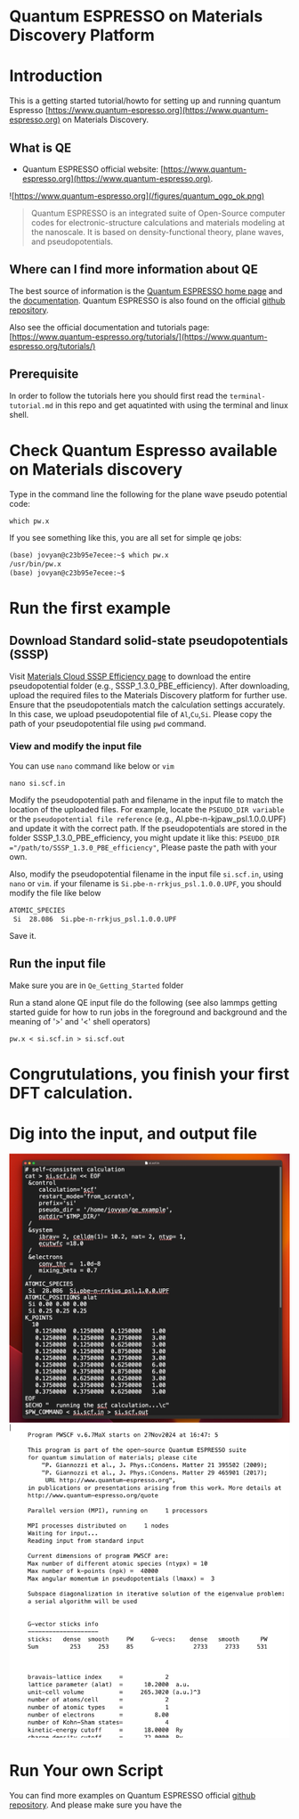 # Quantum ESPRESSO on Materials Discovery Platform

# Introduction 
This is a getting started tutorial/howto for setting up and running quantum Espresso [https://www.quantum-espresso.org](https://www.quantum-espresso.org) on Materials Discovery. 

## What is QE
* Quantum ESPRESSO official website:  [https://www.quantum-espresso.org](https://www.quantum-espresso.org). 

![https://www.quantum-espresso.org](/figures/quantum_ogo_ok.png)

> Quantum ESPRESSO is an integrated suite of Open-Source computer codes for electronic-structure calculations and materials modeling at the nanoscale. It is based on density-functional theory, plane waves, and pseudopotentials.



## Where can I find more information about QE
The best source of information is the [Quantum ESPRESSO home page](https://www.quantum-espresso.org/) and the [documentation](https://www.quantum-espresso.org/documentation/). Quantum ESPRESSO is also found on the official [github repository](https://github.com/QEF/q-e).

Also see the official documentation and tutorials page: [https://www.quantum-espresso.org/tutorials/](https://www.quantum-espresso.org/tutorials/)

## Prerequisite 
In order to follow the tutorials here you should first read the `terminal-tutorial.md` in this repo and get aquatinted with using the terminal and linux shell. 

# Check Quantum Espresso available on Materials discovery
Type in the command line the following for the plane wave pseudo potential code:

```shell
which pw.x 
```
If you see something like this, you are all set for simple qe jobs:

```shell
(base) jovyan@c23b95e7ecee:~$ which pw.x
/usr/bin/pw.x
(base) jovyan@c23b95e7ecee:~$ 
```

# Run the first example

## Download Standard solid-state pseudopotentials (SSSP)
Visit [Materials Cloud SSSP Efficiency page](https://www.materialscloud.org/discover/sssp/table/efficiency) to download the entire pseudopotential folder (e.g., SSSP_1.3.0_PBE_efficiency). After downloading, upload the required files to the Materials Discovery platform for further use. Ensure that the pseudopotentials match the calculation settings accurately. In this case, we upload pseudopotential file of `Al`,`Cu`,`Si`. Please copy the path of your pseudopotential file using `pwd` command. 


### View and modify the input file
You can use `nano` command like below or `vim`
```
nano si.scf.in
```
Modify the pseudopotential path and filename in the input file to match the location of the uploaded files. For example, locate the `PSEUDO_DIR variable` or the `pseudopotential file reference` (e.g., Al.pbe-n-kjpaw_psl.1.0.0.UPF) and update it with the correct path. If the pseudopotentials are stored in the folder SSSP_1.3.0_PBE_efficiency, you might update it like this: `PSEUDO_DIR ="/path/to/SSSP_1.3.0_PBE_efficiency"`, Please paste the path with your own.

Also, modify the pseudopotential filename in the input file `si.scf.in`, using `nano` or `vim`. if your filename is `Si.pbe-n-rrkjus_psl.1.0.0.UPF`, you should modify the file like below
```
ATOMIC_SPECIES
 Si  28.086  Si.pbe-n-rrkjus_psl.1.0.0.UPF
```

Save it.

## Run the input file
Make sure you are in `Qe_Getting_Started` folder

Run a stand alone QE input file do the following (see also lammps getting started guide for how to run jobs in the foreground and background and the meaning of '>' and '<' shell operators)
```
pw.x < si.scf.in > si.scf.out
```
# Congrutulations, you finish your first DFT calculation. 

# Dig into the input, and output file
![input file](/figures/input.jpeg)
![output file](/figures/output.png)
# Run Your own Script
You can find more examples on Quantum ESPRESSO  official [github repository](https://github.com/QEF/q-e/tree/develop/PW/examples). And please make sure you have the 
